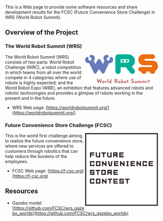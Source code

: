 This is a Web page to provide some software resources and share development results for the FCSC (Future Convenience Store Challenge) in WRS (World Robot Summit).

## Overview of the Project

### The World Robot Summit (WRS)
<img src="wrs_logo.png" width="240" align="right">

The World Robot Summit (WRS) consists of two parts: World Robot
Challenge (WRC), a robot competition in which teams from all over the
world compete in 4 categories where use of robots is highly expected;
and the World Robot Expo (WRE), an exhibition that features advanced
robots and robotic technologies and provides a glimpse of robots
working in the present and in the future.

- WRS Web page: [https://worldrobotsummit.org/](https://worldrobotsummit.org/)

### Future Convenience Store Challenge (FCSC)
<img src="fcsc_logo.png" width="240" align="right">

This is the world first challenge aiming to realize the future
convenience store, where new services are offered to customers through
robotics that can help reduce the burdens of the employees.

- FCSC Web page: [https://f-csc.org](https://f-csc.org)

## Resources

- Gazebo model: [https://github.com/FCSC/wrs_gazebo_worlds](https://github.com/FCSC/wrs_gazebo_worlds)

